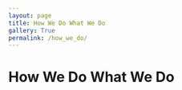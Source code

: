 ```yaml
---
layout: page
title: How We Do What We Do
gallery: True
permalink: /how_we_do/
---
```


# How We Do What We Do